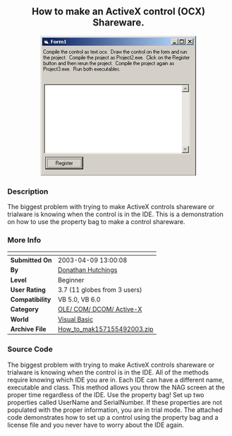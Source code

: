 ﻿<div align="center">

## How to make an ActiveX control \(OCX\) Shareware\.

<img src="PIC200349141227407.jpg">
</div>

### Description

The biggest problem with trying to make ActiveX controls shareware or trialware is knowing when the control is in the IDE. This is a demonstration on how to use the property bag to make a control shareware.
 
### More Info
 


<span>             |<span>
---                |---
**Submitted On**   |2003-04-09 13:00:08
**By**             |[Donathan Hutchings](https://github.com/Planet-Source-Code/PSCIndex/blob/master/ByAuthor/donathan-hutchings.md)
**Level**          |Beginner
**User Rating**    |3.7 (11 globes from 3 users)
**Compatibility**  |VB 5\.0, VB 6\.0
**Category**       |[OLE/ COM/ DCOM/ Active\-X](https://github.com/Planet-Source-Code/PSCIndex/blob/master/ByCategory/ole-com-dcom-active-x__1-29.md)
**World**          |[Visual Basic](https://github.com/Planet-Source-Code/PSCIndex/blob/master/ByWorld/visual-basic.md)
**Archive File**   |[How\_to\_mak157155492003\.zip](https://github.com/Planet-Source-Code/donathan-hutchings-how-to-make-an-activex-control-ocx-shareware__1-44635/archive/master.zip)





### Source Code

The biggest problem with trying to make ActiveX controls shareware or trialware is knowing when the control is in the IDE. All of the methods require knowing which IDE you are in. Each IDE can have a different name, executable and class. This method allows you throw the NAG screen at the proper time regardless of the IDE. Use the property bag! Set up two properties called UserName and SerialNumber. If these properties are not populated with the proper information, you are in trial mode. The attached code demonstrates how to set up a control using the property bag and a license file and you never have to worry about the IDE again.

